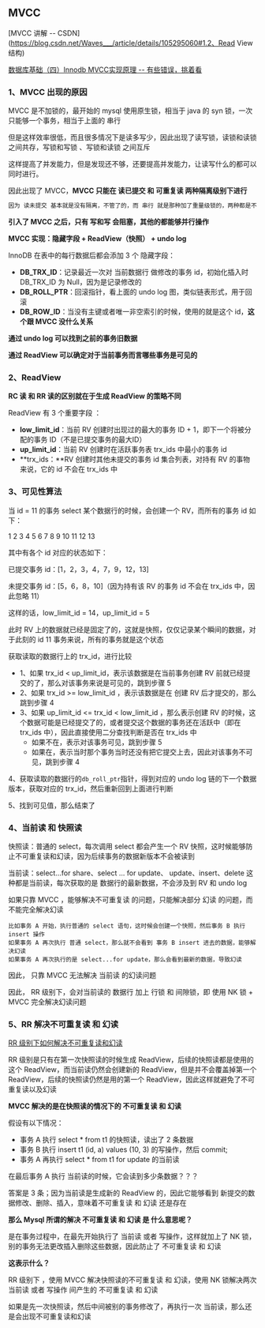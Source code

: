 ## MVCC

[MVCC 讲解 -- CSDN](https://blog.csdn.net/Waves___/article/details/105295060#1.2、Read View 结构)

[数据库基础（四）Innodb MVCC实现原理 -- 有些错误，挑着看](https://zhuanlan.zhihu.com/p/52977862 )



### 1、MVCC 出现的原因

MVCC 是不加锁的，最开始的 mysql 使用原生锁，相当于 java  的 syn 锁，一次只能够一个事务，相当于上面的 串行

但是这样效率很低，而且很多情况下是读多写少，因此出现了读写锁，读锁和读锁之间共存，写锁和写锁 、写锁和读锁 之间互斥

这样提高了并发能力，但是发现还不够，还要提高并发能力，让读写什么的都可以同时进行。

因此出现了 MVCC，**MVCC 只能在 读已提交 和 可重复读 两种隔离级别下进行**

```java
因为 读未提交 基本就是没有隔离，不管了的，而 串行 就是那种加了重量级锁的，两种都是不同方面的极端
```



**引入了 MVCC 之后，只有 写和写 会阻塞，其他的都能够并行操作**



**MVCC 实现：隐藏字段 + ReadView（快照） + undo log**

InnoDB 在表中的每行数据后都会添加 3 个 隐藏字段：

- **DB_TRX_ID**：记录最近一次对 当前数据行 做修改的事务 id，初始化插入时 DB_TRX_ID 为 Null，因为是记录修改的
- **DB_ROLL_PTR**：回滚指针，看上面的 undo log 图，类似链表形式，用于回滚
- **DB_ROW_ID**：当没有主键或者唯一非空索引的时候，使用的就是这个 id，**这个跟 MVCC 没什么关系**

**通过 undo log 可以找到之前的事务旧数据**

**通过 ReadView 可以确定对于当前事务而言哪些事务是可见的**



### 2、ReadView

**RC 读 和 RR 读的区别就在于生成 ReadView 的策略不同**



ReadView 有 3 个重要字段 ：

- **low_limit_id**：当前 RV 创建时出现过的最大的事务 ID + 1，即下一个将被分配的事务 ID（不是已提交事务的最大ID）
- **up_limit_id**：当前 RV 创建时在活跃事务表 trx_ids 中最小的事务 id
- **trx_ids：**RV 创建时其他未提交的事务 id 集合列表，对持有 RV 的事物来说，它的 id 不会在 trx_ids 中



### 3、可见性算法

当 id = 11 的事务 select 某个数据行的时候，会创建一个 RV，而所有的事务 id 如下：

1	2	3	4	5	6	7	8	9	10	11	12	13	

其中有各个 id 对应的状态如下：

已提交事务 id：[1，2，3，4，7，9，12，13]

未提交事务 id：[5，6，8，10]（因为持有该 RV 的事务 id 不会在 trx_ids 中，因此忽略 11）

这样的话，low_limit_id = 14，up_limit_id = 5

此时 RV 上的数据就已经是固定了的，这就是快照，仅仅记录某个瞬间的数据，对于此刻的 id 11 事务来说，所有的事务就是这个状态

获取读取的数据行上的 trx_id，进行比较

- 1、如果 trx_id < up_limit_id，表示该数据是在当前事务创建 RV 前就已经提交的了，那么对该事务来说是可见的，跳到步骤 5
- 2、如果 trx_id >= low_limit_id ，表示该数据是在 创建 RV 后才提交的，那么跳到步骤 4
- 3、如果 up_limit_id <= trx_id < low_limit_id ，那么表示创建 RV 的时候，这个数据可能是已经提交了的，或者提交这个数据的事务还在活跃中（即在 trx_ids 中），因此直接使用二分查找判断是否在 trx_ids 中
  - 如果不在，表示对该事务可见，跳到步骤 5
  - 如果在，表示当时那个事务当时还没有把它提交上去，因此对该事务不可见，跳到步骤 4

4、获取读取的数据行的` db_roll_ptr `指针，得到对应的 undo log 链的下一个数据版本，获取对应的 trx_id，然后重新回到上面进行判断

5、找到可见值，那么结束了



### 4、当前读 和 快照读

快照读：普通的 select，每次调用 select 都会产生一个 RV 快照，这时候能够防止不可重复读和幻读，因为后续事务的数据新版本不会被读到

当前读：select...for share、select ... for update、 update、insert、delete 这种都是当前读，每次获取的是 数据行的最新数据，不会涉及到 RV 和 undo log

如果只靠 MVCC ，能够解决不可重复读 的问题，只能解决部分 幻读 的问题，而不能完全解决幻读

```
比如事务 A 开始，执行普通的 select 语句，这时候会创建一个快照，然后事务 B 执行 insert 操作
如果事务 A 再次执行 普通 select，那么就不会看到 事务 B insert 进去的数据，能够解决幻读
如果事务 A 再次执行的是 select...for update，那么会看到最新的数据，导致幻读
```

因此， 只靠 MVCC 无法解决 当前读 的幻读问题

因此， RR 级别下，会对当前读的 数据行 加上 行锁 和 间隙锁，即 使用 NK 锁 + MVCC 完全解决幻读问题



### 5、RR 解决不可重复读 和 幻读

[RR 级别下如何解决不可重复读和幻读](https://www.zhihu.com/question/372905832/answer/1106544250)  



RR 级别是只有在第一次快照读的时候生成 ReadView，后续的快照读都是使用的这个 ReadView，而当前读仍然会创建新的 ReadView，但是并不会覆盖掉第一个 ReadView，后续的快照读仍然是用的第一个 ReadView，因此这样就避免了不可重复读以及幻读

**MVCC 解决的是在快照读的情况下的 不可重复读 和 幻读**



假设有以下情况：

- 事务 A 执行 select * from t1 的快照读，读出了 2 条数据
- 事务 B 执行 insert t1 (id, a) values (10, 3) 的写操作，然后 commit;
- 事务 A 再执行 select * from t1 for update 的当前读

在最后事务 A 执行 当前读的时候，它会读到多少条数据？？？

答案是 3 条；因为当前读是生成新的 ReadView 的，因此它能够看到 新提交的数据修改、删除、插入，意味着不可重复读 和 幻读 还是存在



**那么 Mysql 所谓的解决 不可重复读 和 幻读 是 什么意思呢？**

是在事务过程中，在最先开始执行了 当前读 或者 写操作，这样就加上了 NK 锁，别的事务无法更改插入删除这些数据，因此防止了 不可重复读 和 幻读



**这表示什么？**

RR 级别下 ，使用 MVCC 解决快照读的不可重复读 和 幻读，使用 NK 锁解决两次 当前读 或者 写操作 间产生的 不可重复读 和 幻读

如果是先一次快照读，然后中间被别的事务修改了，再执行一次 当前读，那么还是会出现不可重复读和幻读

